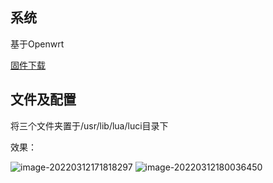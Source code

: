 ## 系统

基于Openwrt

[固件下载](https://doc.openwrt.cc/2-OpenWrt-Rpi/1-Download/ )


## 文件及配置

将三个文件夹置于/usr/lib/lua/luci目录下

效果：

![image-20220312171818297](http://r8l0cbgp2.hn-bkt.clouddn.com/image-20220312171818297.png)
![image-20220312180036450](http://r8l0cbgp2.hn-bkt.clouddn.com/image-20220312180036450.png)
